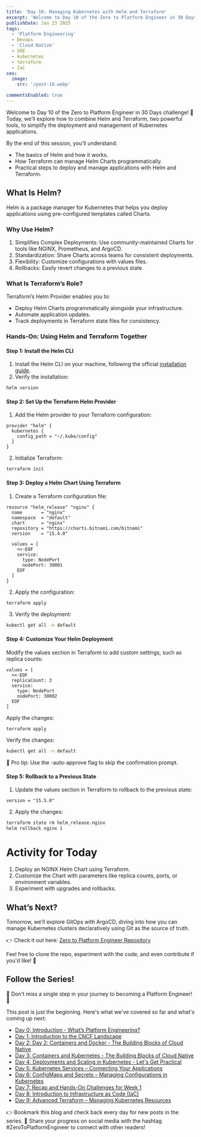```yaml
---
title: 'Day 10: Managing Kubernetes with Helm and Terraform'
excerpt: 'Welcome to Day 10 of the Zero to Platform Engineer in 30 Days challenge! 🚀 Today, we’ll explore how to combine Helm and Terraform, two powerful tools, to simplify the deployment and management of Kubernetes applications.'
publishDate: Jan 23 2025
tags:
  - 'Platform Engineering'
  - Devops
  - 'Cloud Native'
  - SRE
  - kubernetes
  - terraform
  - IaC
seo:
  image:
    src: '/post-10.webp'

commentsEnabled: true
---
```


Welcome to Day 10 of the Zero to Platform Engineer in 30 Days challenge! 🚀 Today, we’ll explore how to combine Helm and Terraform, two powerful tools, to simplify the deployment and management of Kubernetes applications.

By the end of this session, you’ll understand:

- The basics of Helm and how it works.
- How Terraform can manage Helm Charts programmatically.
- Practical steps to deploy and manage applications with Helm and Terraform.

## What Is Helm?

Helm is a package manager for Kubernetes that helps you deploy applications using pre-configured templates called Charts.

### Why Use Helm?

1. Simplifies Complex Deployments: Use community-maintained Charts for tools like NGINX, Prometheus, and ArgoCD.
2. Standardization: Share Charts across teams for consistent deployments.
3. Flexibility: Customize configurations with values files.
4. Rollbacks: Easily revert changes to a previous state.

### What Is Terraform’s Role?

Terraform’s Helm Provider enables you to:

- Deploy Helm Charts programmatically alongside your infrastructure.
- Automate application updates.
- Track deployments in Terraform state files for consistency.

### Hands-On: Using Helm and Terraform Together

#### Step 1: Install the Helm CLI

1. Install the Helm CLI on your machine, following the official [installation guide](https://helm.sh/docs/intro/install/).
2. Verify the installation:

```bash
helm version
```

#### Step 2: Set Up the Terraform Helm Provider

1. Add the Helm provider to your Terraform configuration:

```hcl
provider "helm" {
  kubernetes {
    config_path = "~/.kube/config"
  }
}
```

2. Initialize Terraform:

```bash
terraform init
```

#### Step 3: Deploy a Helm Chart Using Terraform

1. Create a Terraform configuration file:

```hcl
resource "helm_release" "nginx" {
  name       = "nginx"
  namespace  = "default"
  chart      = "nginx"
  repository = "https://charts.bitnami.com/bitnami"
  version    = "15.4.0"

  values = [
    <<-EOF
    service:
      type: NodePort
      nodePort: 30001
    EOF
  ]
}
```

2. Apply the configuration:

```bash
terraform apply
```

3. Verify the deployment:

```bash
kubectl get all -n default
```

#### Step 4: Customize Your Helm Deployment

Modify the values section in Terraform to add custom settings, such as replica counts:

```hcl
values = [
  <<-EOF
  replicaCount: 3
  service:
    type: NodePort
    nodePort: 30002
  EOF
]
```

Apply the changes:

```bash
terraform apply
```

Verify the changes:

```bash
kubectl get all -n default
```

🎯 Pro tip: Use the -auto-approve flag to skip the confirmation prompt.

#### Step 5: Rollback to a Previous State

1. Update the values section in Terraform to rollback to the previous state:

```hcl
version = "15.5.0"
```

2. Apply the changes:

```bash
terraform state rm helm_release.nginx
helm rollback nginx 1
```

# Activity for Today

1. Deploy an NGINX Helm Chart using Terraform.
2. Customize the Chart with parameters like replica counts, ports, or environment variables.
3. Experiment with upgrades and rollbacks.

## What’s Next?

Tomorrow, we’ll explore GitOps with ArgoCD, diving into how you can manage Kubernetes clusters declaratively using Git as the source of truth.

👉 Check it out here: [Zero to Platform Engineer Repository](https://github.com/parraletz/zero-to-platform-engineer)

Feel free to clone the repo, experiment with the code, and even contribute if you'd like! 🚀

## Follow the Series!

🎉 Don't miss a single step in your journey to becoming a Platform Engineer! 🎉

This post is just the beginning. Here's what we've covered so far and what's coming up next:

- [Day 0: Introduction - What’s Platform Engineering?](https://parraletz.space/blog/00-0-to-platform-eng-intro/)
- [Day 1: Introduction to the CNCF Landscape](https://parraletz.space/blog/01-0-to-platform-eng-day1/)
- [Day 2: Day 2: Containers and Docker - The Building Blocks of Cloud Native](https://parraletz.space/blog/02-0-to-platform-eng-day2/)
- [Day 3: Containers and Kubernetes - The Building Blocks of Cloud Native](https://parraletz.space/blog/03-0-to-platform-eng-day3/)
- [Day 4: Deployments and Scaling in Kubernetes - Let's Get Practical](https://parraletz.space/blog/03-0-to-platform-eng-day3/)
- [Day 5: Kubernetes Services – Connecting Your Applications](https://parraletz.space/blog/05-0-to-platform-eng-day5/)
- [Day 6: ConfigMaps and Secrets – Managing Configurations in Kubernetes](https://parraletz.space/blog/06-0-to-platform-eng-day6/)
- [Day 7: Recap and Hands-On Challenges for Week 1](https://parraletz.space/blog/07-0-to-platform-eng-day7/)
- [Day 8: Introduction to Infrastructure as Code (IaC)](https://parraletz.space/blog/08-0-to-platform-eng-day8/)
- [Day 9: Advanced Terraform – Managing Kubernetes Resources](https://parraletz.space/blog/09-0-to-platform-eng-day9/)

👉 Bookmark this blog and check back every day for new posts in the series.
📣 Share your progress on social media with the hashtag #ZeroToPlatformEngineer to connect with other readers!
